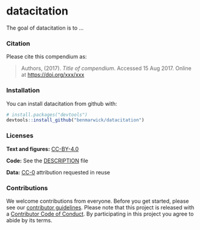 
<!-- README.md is generated from README.Rmd. Please edit that file -->
datacitation
============

The goal of datacitation is to ...

### Citation

Please cite this compendium as:

> Authors, (2017). *Title of compendium*. Accessed 15 Aug 2017. Online at <https://doi.org/xxx/xxx>

### Installation

You can install datacitation from github with:

``` r
# install.packages("devtools")
devtools::install_github("benmarwick/datacitation")
```

### Licenses

**Text and figures:** [CC-BY-4.0](http://creativecommons.org/licenses/by/4.0/)

**Code:** See the [DESCRIPTION](DESCRIPTION) file

**Data:** [CC-0](http://creativecommons.org/publicdomain/zero/1.0/) attribution requested in reuse

### Contributions

We welcome contributions from everyone. Before you get started, please see our [contributor guidelines](CONTRIBUTING.md). Please note that this project is released with a [Contributor Code of Conduct](CONDUCT.md). By participating in this project you agree to abide by its terms.
